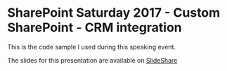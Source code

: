 # SharePoint Saturday 2017 - Custom SharePoint - CRM integration
This is the code sample I used during this speaking event. 

The slides for this presentation are available on [SlideShare](https://www.slideshare.net/MartijnEikelenboom/custom-crm-sharepoint-integration)
